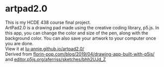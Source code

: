 # artpad2.0
This is my HCDE 438 course final project.
</br>
ArtPad2.0 is a drawing pad made using the creative coding library, p5.js. In this app, you can change the color and size of the pen, along with the background color. You can also save your artwork to your computer once you are done.
</br>
View it at [lu-annie.github.io/artpad2.0/](https://lu-annie.github.io/artpad2.0/)
</br>
Derived from [florin-pop.com/blog/2019/04/drawing-app-built-with-p5js/](https://www.florin-pop.com/blog/2019/04/drawing-app-built-with-p5js/) and [editor.p5js.org/aferriss/sketches/bhh2UJd_Z](https://editor.p5js.org/aferriss/sketches/bhh2UJd_Z)

